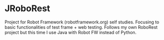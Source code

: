 # JRoboRest
Project for Robot Framework (robotframework.org) self studies. Focusing to basic functionalities of test frame + web testing. 
Follows my own RoboRest project but this time I use Java with Robot FW instead of Python.
